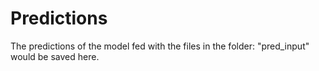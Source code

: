 # Predictions
The predictions of the model fed with the files in the folder: "pred_input" would be saved here.
